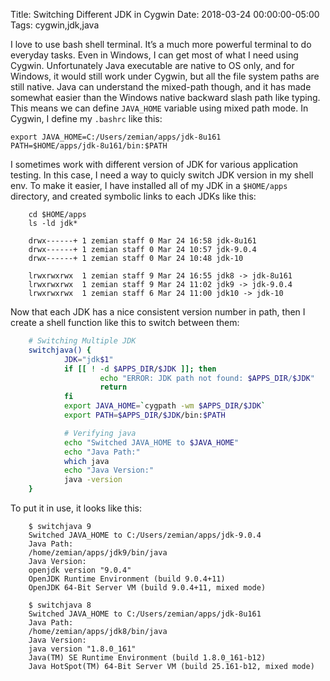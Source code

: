 Title: Switching Different JDK in Cygwin
Date: 2018-03-24 00:00:00-05:00
Tags: cygwin,jdk,java



I love to use bash shell terminal. It’s a much more powerful terminal to
do everyday tasks. Even in Windows, I can get most of what I need using
Cygwin. Unfortunately Java executable are native to OS only, and for
Windows, it would still work under Cygwin, but all the file system paths
are still native. Java can understand the mixed-path though, and it has
made somewhat easier than the Windows native backward slash path like
typing. This means we can define `JAVA_HOME` variable using mixed path
mode. In Cygwin, I define my `.bashrc` like this:

    export JAVA_HOME=C:/Users/zemian/apps/jdk-8u161
    PATH=$HOME/apps/jdk-8u161/bin:$PATH

I sometimes work with different version of JDK for various application
testing. In this case, I need a way to quicly switch JDK version in my
shell env. To make it easier, I have installed all of my JDK in a
`$HOME/apps` directory, and created symbolic links to each JDKs like
this:

```
    cd $HOME/apps
    ls -ld jdk*

    drwx------+ 1 zemian staff 0 Mar 24 16:58 jdk-8u161
    drwx------+ 1 zemian staff 0 Mar 24 10:57 jdk-9.0.4
    drwx------+ 1 zemian staff 0 Mar 24 10:48 jdk-10

    lrwxrwxrwx  1 zemian staff 9 Mar 24 16:55 jdk8 -> jdk-8u161
    lrwxrwxrwx  1 zemian staff 9 Mar 24 11:02 jdk9 -> jdk-9.0.4
    lrwxrwxrwx  1 zemian staff 6 Mar 24 11:00 jdk10 -> jdk-10
```

Now that each JDK has a nice consistent version number in path, then I
create a shell function like this to switch between them:

```bash
    # Switching Multiple JDK
    switchjava() {
            JDK="jdk$1"
            if [[ ! -d $APPS_DIR/$JDK ]]; then
                    echo "ERROR: JDK path not found: $APPS_DIR/$JDK"
                    return
            fi
            export JAVA_HOME=`cygpath -wm $APPS_DIR/$JDK`
            export PATH=$APPS_DIR/$JDK/bin:$PATH

            # Verifying java
            echo "Switched JAVA_HOME to $JAVA_HOME"
            echo "Java Path:"
            which java
            echo "Java Version:"
            java -version
    }
```

To put it in use, it looks like this:

```
    $ switchjava 9
    Switched JAVA_HOME to C:/Users/zemian/apps/jdk-9.0.4
    Java Path:
    /home/zemian/apps/jdk9/bin/java
    Java Version:
    openjdk version "9.0.4"
    OpenJDK Runtime Environment (build 9.0.4+11)
    OpenJDK 64-Bit Server VM (build 9.0.4+11, mixed mode)

    $ switchjava 8
    Switched JAVA_HOME to C:/Users/zemian/apps/jdk-8u161
    Java Path:
    /home/zemian/apps/jdk8/bin/java
    Java Version:
    java version "1.8.0_161"
    Java(TM) SE Runtime Environment (build 1.8.0_161-b12)
    Java HotSpot(TM) 64-Bit Server VM (build 25.161-b12, mixed mode)
```

